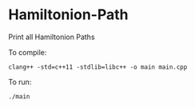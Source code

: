 # Hamiltonion-Path
Print all Hamiltonion Paths

To compile: 

```
clang++ -std=c++11 -stdlib=libc++ -o main main.cpp
```

To run:

```
./main
```
